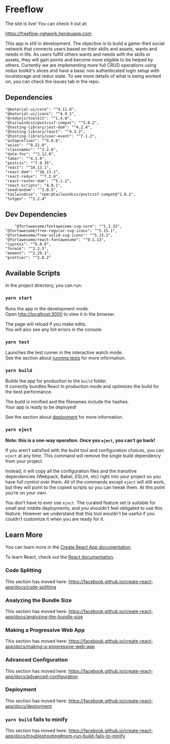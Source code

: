 # Freeflow

The site is live! You can check it out at:

https://freeflow-network.herokuapp.com

This app is still in development. The objective is to build a game-ified social network that connects users based on their skills and assets, wants and needs in life. As users fulfill others wants and needs with the skills or assets, they will gain points and become more eligible to be helped by others. Currently we are implementing more full CRUD operations using redux toolkit's slices and have a basic non authenticated login setup with localstorage and redux state. To see more details of what is being worked on, you can check the issues tab in the repo.

## Dependencies

    "@material-ui/core": "^4.11.0",
    "@material-ui/icons": "^4.9.1",
    "@reduxjs/toolkit": "^1.4.0",
    "@tailwindcss/postcss7-compat": "^2.0.2",
    "@testing-library/jest-dom": "^4.2.4",
    "@testing-library/react": "^9.3.2",
    "@testing-library/user-event": "^7.1.2",
    "autoprefixer": "^9.8.6",
    "axios": "^0.21.0",
    "classnames": "^2.2.6",
    "date-fns": "^2.12.0",
    "faker": "^4.1.0",
    "postcss": "^7.0.35",
    "react": "^16.13.1",
    "react-dom": "^16.13.1",
    "react-redux": "^7.2.0",
    "react-router-dom": "^5.1.2",
    "react-scripts": "4.0.1",
    "seedrandom": "^3.0.5",
    "tailwindcss": "npm:@tailwindcss/postcss7-compat@^2.0.2",
    "txtgen": "^2.2.4"

## Dev Dependencies

    	"@fortawesome/fontawesome-svg-core": "^1.2.32",
    "@fortawesome/free-regular-svg-icons": "^5.15.1",
    "@fortawesome/free-solid-svg-icons": "^5.15.1",
    "@fortawesome/react-fontawesome": "^0.1.13",
    "cypress": "^6.0.0",
    "formik": "^2.2.5",
    "moment": "^2.29.1",
    "prettier": "^2.0.2"

## Available Scripts

In the project directory, you can run:

### `yarn start`

Runs the app in the development mode.<br />
Open [http://localhost:3000](http://localhost:3000) to view it in the browser.

The page will reload if you make edits.<br />
You will also see any lint errors in the console.

### `yarn test`

Launches the test runner in the interactive watch mode.<br />
See the section about [running tests](https://facebook.github.io/create-react-app/docs/running-tests) for more information.

### `yarn build`

Builds the app for production to the `build` folder.<br />
It correctly bundles React in production mode and optimizes the build for the best performance.

The build is minified and the filenames include the hashes.<br />
Your app is ready to be deployed!

See the section about [deployment](https://facebook.github.io/create-react-app/docs/deployment) for more information.

### `yarn eject`

**Note: this is a one-way operation. Once you `eject`, you can’t go back!**

If you aren’t satisfied with the build tool and configuration choices, you can `eject` at any time. This command will remove the single build dependency from your project.

Instead, it will copy all the configuration files and the transitive dependencies (Webpack, Babel, ESLint, etc) right into your project so you have full control over them. All of the commands except `eject` will still work, but they will point to the copied scripts so you can tweak them. At this point you’re on your own.

You don’t have to ever use `eject`. The curated feature set is suitable for small and middle deployments, and you shouldn’t feel obligated to use this feature. However we understand that this tool wouldn’t be useful if you couldn’t customize it when you are ready for it.

## Learn More

You can learn more in the [Create React App documentation](https://facebook.github.io/create-react-app/docs/getting-started).

To learn React, check out the [React documentation](https://reactjs.org/).

### Code Splitting

This section has moved here: https://facebook.github.io/create-react-app/docs/code-splitting

### Analyzing the Bundle Size

This section has moved here: https://facebook.github.io/create-react-app/docs/analyzing-the-bundle-size

### Making a Progressive Web App

This section has moved here: https://facebook.github.io/create-react-app/docs/making-a-progressive-web-app

### Advanced Configuration

This section has moved here: https://facebook.github.io/create-react-app/docs/advanced-configuration

### Deployment

This section has moved here: https://facebook.github.io/create-react-app/docs/deployment

### `yarn build` fails to minify

This section has moved here: https://facebook.github.io/create-react-app/docs/troubleshooting#npm-run-build-fails-to-minify
